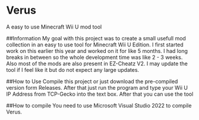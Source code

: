 # Verus
A easy to use Minecraft Wii U mod tool

##Information
My goal with this project was to create a small usefull mod collection in an easy to use tool for Minecraft Wii U Edition.
I first started work on this earlier this year and worked on it for like 5 months. I had long breaks in between so the whole development time was like 2 - 3 weeks. Also most of the mods are also present in EZ-Cheatz V2. 
I may update the tool if I feel like it but do not expect any large updates.

##How to Use
Compile this project or just download the pre-compiled version form Releases. After that just run the program and type your Wii U IP Address from TCP-Gecko into the text box. After that you can use the tool

##How to compile
You need to use Microsoft Visual Studio 2022 to compile Verus.
